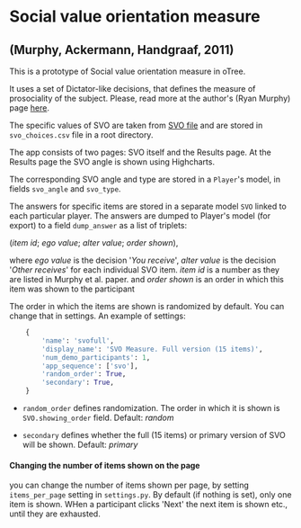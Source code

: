 # Social value orientation measure
## (Murphy, Ackermann,  Handgraaf, 2011)

This is a prototype of Social value orientation measure in oTree.

It uses a set of Dictator-like decisions, that defines the measure of 
prosociality of the subject. Please, read more at the author's (Ryan Murphy) 
page [here](http://vlab.ethz.ch/styled-2/index.html).


The specific values of SVO are taken from [SVO file](http://ryanomurphy.com/styled-2/downloads/files/SVO_slider_va_p1.pdf)
and are stored in `svo_choices.csv` file in a root directory. 

The app consists of two pages: SVO itself and the Results page.
At the Results page the SVO angle is shown using Highcharts.

The corresponding SVO angle and type are stored in a `Player`'s model, in
fields `svo_angle` and `svo_type`.

The answers for specific items are stored in a separate model `SVO` linked to 
each particular player. The answers are dumped to Player's model (for export) to a field `dump_answer` as a list
of triplets:

(*item id*; *ego value*; *alter value*; *order shown*),

where *ego value* is the decision '_You receive_', *alter value* is the decision '_Other receives_' for each 
individual SVO item. *item id* is a number as they are listed in Murphy et al. paper.  and 
*order shown* is an order in which this item was shown to the participant

The order in which the items are shown is randomized by default. You can change that in settings. An example of
settings:

```python
    {
        'name': 'svofull',
        'display_name': 'SVO Measure. Full version (15 items)',
        'num_demo_participants': 1,
        'app_sequence': ['svo'],
        'random_order': True,
        'secondary': True,
    }
```

* `random_order` defines randomization. The order in which it is shown is `SVO.showing_order` field. Default: _random_

* `secondary` defines whether the full (15 items) or primary version of SVO will be shown. Default: _primary_ 


#### Changing the number of items shown on the page
you can change the number of items shown per page, by setting `items_per_page` setting
in `settings.py`. By default (if nothing is set), only one item is shown. WHen a participant 
clicks 'Next' the next item is shown etc., until they are exhausted. 